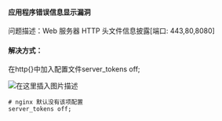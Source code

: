 #### 应用程序错误信息显示漏洞

问题描述：Web 服务器 HTTP 头文件信息披露[端口: 443,80,8080]

#### 解决方式：

在http{}中加入配置文件server_tokens off;

![在这里插入图片描述](https://bucket-1312501492.cos.ap-nanjing.myqcloud.com/img/20210604115027952.png)

```
# nginx 默认没有该项配置
server_tokens off;
```

